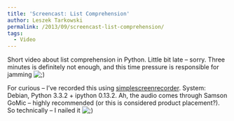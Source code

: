 ```yaml
---
title: 'Screencast: List Comprehension'
author: Leszek Tarkowski
permalink: /2013/09/screencast-list-comprehension/
tags:
  - Video
---
```

Short video about list comprehension in Python. Little bit late &#8211; sorry. Three minutes is definitely not enough, and this time pressure is responsible for jamming <img src="http://localhost:8080/wp-includes/images/smilies/icon_wink.gif" alt=";)" class="wp-smiley" />



For curious &#8211; I&#8217;ve recorded this using [simplescreenrecorder][1]. System: Debian, Python 3.3.2 + ipython 0.13.2. Ah, the audio comes through Samson GoMic &#8211; highly recommended (or this is considered product placement?). So technically &#8211; I nailed it <img src="http://localhost:8080/wp-includes/images/smilies/icon_wink.gif" alt=";)" class="wp-smiley" />

 [1]: http://www.maartenbaert.be/simplescreenrecorder/ "simplescreenrecorder"
